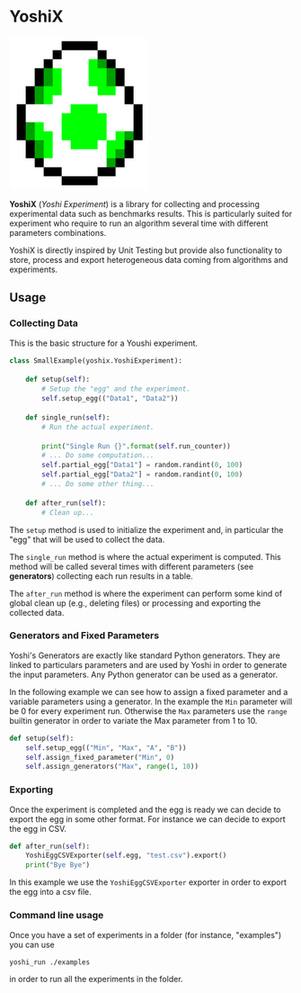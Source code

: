 # YoshiX

![YoshiX](/images/yoshi.png)

**YoshiX** (_Yoshi Experiment_) is a library for collecting and processing experimental data such as benchmarks results. This is particularly suited for experiment who require to run an algorithm several time with different parameters combinations.

YoshiX is directly inspired by Unit Testing but provide also functionality to store, process and export heterogeneous data coming from algorithms and experiments.

## Usage

### Collecting Data

This is the basic structure for a Youshi experiment.

```python
class SmallExample(yoshix.YoshiExperiment):

    def setup(self):
        # Setup the "egg" and the experiment.
        self.setup_egg(("Data1", "Data2"))

    def single_run(self):
        # Run the actual experiment.

        print("Single Run {}".format(self.run_counter))
        # ... Do some computation...
        self.partial_egg["Data1"] = random.randint(0, 100)
        self.partial_egg["Data2"] = random.randint(0, 100)
        # ... Do some other thing...

    def after_run(self):
        # Clean up...
```

The `setup` method is used to initialize the experiment and, in particular the "egg" that will be used to collect the data.

The `single_run` method is where the actual experiment is computed. This method will be called several times with different parameters (see **generators**) collecting each run results in a table.

The `after_run` method is where the experiment can perform some kind of global clean up (e.g., deleting files) or processing and exporting the collected data.

### Generators and Fixed Parameters

Yoshi's Generators are exactly like standard Python generators. They are linked to particulars parameters and are used by Yoshi in order to generate the input parameters. Any Python generator can be used as a generator.

In the following example we can see how to assign a fixed parameter and a variable parameters using a generator. In the example the `Min` parameter will be 0 for every experiment run. Otherwise the `Max` parameters use the `range` builtin generator in order to variate the Max parameter from 1 to 10.

```python
def setup(self):
    self.setup_egg(("Min", "Max", "A", "B"))
    self.assign_fixed_parameter("Min", 0)
    self.assign_generators("Max", range(1, 10))
```

### Exporting

Once the experiment is completed and the egg is ready we can decide to export the egg in some other format. For instance we can decide to export the egg in CSV.

```python
def after_run(self):
    YoshiEggCSVExporter(self.egg, "test.csv").export()
    print("Bye Bye")
```

In this example we use the `YoshiEggCSVExporter` exporter in order to export the egg into a csv file.

### Command line usage

Once you have a set of experiments in a folder (for instance, "examples") you can use

```
yoshi_run ./examples
```

in order to run all the experiments in the folder.
